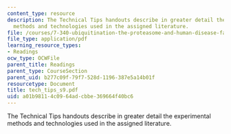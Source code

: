 ```yaml
---
content_type: resource
description: The Technical Tips handouts describe in greater detail the experimental
  methods and technologies used in the assigned literature.
file: /courses/7-340-ubiquitination-the-proteasome-and-human-disease-fall-2004/a01b98114c0964adcbbe369664f40bc6_tech_tips_s9.pdf
file_type: application/pdf
learning_resource_types:
- Readings
ocw_type: OCWFile
parent_title: Readings
parent_type: CourseSection
parent_uid: b277c09f-79f7-528d-1196-387e5a14b01f
resourcetype: Document
title: tech_tips_s9.pdf
uid: a01b9811-4c09-64ad-cbbe-369664f40bc6
---
```

The Technical Tips handouts describe in greater detail the experimental methods and technologies used in the assigned literature.

